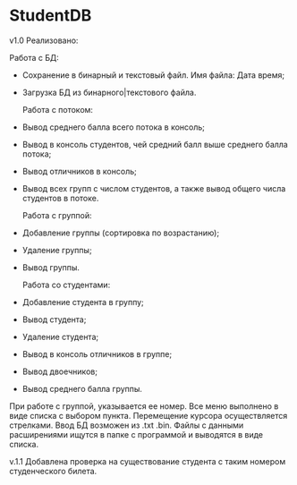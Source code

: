 # StudentDB
v1.0
Реализовано:

  Работа с БД:
* Сохранение в бинарный и текстовый файл. Имя файла: Дата время;
* Загрузка БД из бинарного|текстового файла.

  Работа с потоком:
* Вывод среднего балла всего потока в консоль;
* Вывод в консоль студентов, чей средний балл выше среднего балла потока;
* Вывод отличников в консоль;
* Вывод всех групп с числом студентов, а также вывод общего числа студентов в потоке.

  Работа с группой:
* Добавление группы (сортировка по возрастанию);
* Удаление группы;
* Вывод группы.

  Работа со студентами:
* Добавление студента в группу;
* Вывод студента;
* Удаление студента;
* Вывод в консоль отличников в группе; 
* Вывод двоечников;
* Вывод среднего балла группы.

При работе с группой, указывается ее номер.
Все меню выполнено в виде списка с выбором пункта. Перемещение курсора осуществляется стрелками.
Ввод БД возможен из .txt .bin. Файлы с данными расширениями ищутся в папке с программой и выводятся в виде списка. 

v.1.1
Добавлена проверка на существование студента с таким номером студенческого билета.
